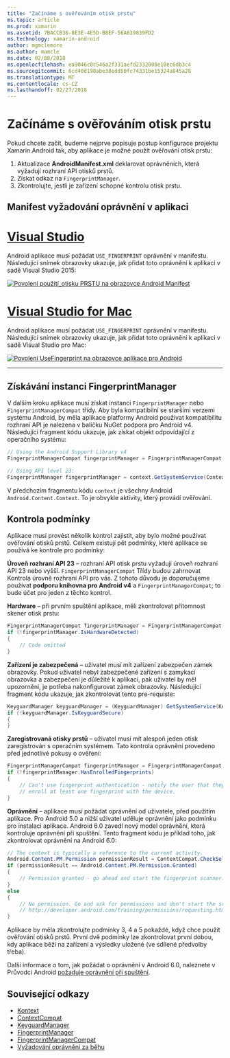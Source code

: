 ```yaml
---
title: "Začínáme s ověřováním otisk prstu"
ms.topic: article
ms.prod: xamarin
ms.assetid: 7BACCB36-8E3E-4E5D-B8EF-56A639839FD2
ms.technology: xamarin-android
author: mgmclemore
ms.author: mamcle
ms.date: 02/08/2018
ms.openlocfilehash: ea9046c0c546a2f331aefd2332008e10ec6db3c4
ms.sourcegitcommit: 6cd40d190abe38edd50fc74331be15324a845a28
ms.translationtype: MT
ms.contentlocale: cs-CZ
ms.lasthandoff: 02/27/2018
---
```

# <a name="getting-started-with-fingerprint-authentication"></a>Začínáme s ověřováním otisk prstu

Pokud chcete začít, budeme nejprve popisuje postup konfigurace projektu Xamarin.Android tak, aby aplikace je možné použít ověřování otisk prstu:

1. Aktualizace **AndroidManifest.xml** deklarovat oprávněních, která vyžadují rozhraní API otisků prstů.
2. Získat odkaz na `FingerprintManager`.
3. Zkontrolujte, jestli je zařízení schopné kontrolu otisk prstu.

## <a name="requesting-permissions-in-the-application-manifest"></a>Manifest vyžadování oprávnění v aplikaci

# <a name="visual-studiotabvswin"></a>[Visual Studio](#tab/vswin)

Android aplikace musí požádat `USE_FINGERPRINT` oprávnění v manifestu. Následující snímek obrazovky ukazuje, jak přidat toto oprávnění k aplikaci v sadě Visual Studio 2015:

[![Povolení použití\_otisku PRSTU na obrazovce Android Manifest](get-started-images/fingerprint-01-vs.png)](get-started-images/fingerprint-01-vs.png) 

# <a name="visual-studio-for-mactabvsmac"></a>[Visual Studio for Mac](#tab/vsmac)

Android aplikace musí požádat `USE_FINGERPRINT` oprávnění v manifestu. Následující snímek obrazovky ukazuje, jak přidat toto oprávnění k aplikaci v sadě Visual Studio pro Mac:

[![Povolení UseFingerprint na obrazovce aplikace pro Android](get-started-images/fingerprint-01-xs.png)](get-started-images/fingerprint-01-xs.png) 

-----

## <a name="getting-an-instance-of-the-fingerprintmanager"></a>Získávání instanci FingerprintManager

V dalším kroku aplikace musí získat instanci `FingerprintManager` nebo `FingerprintManagerCompat` třídy. Aby byla kompatibilní se staršími verzemi systému Android, by měla aplikace platformy Android používat kompatibilitu rozhraní API je nalezena v balíčku NuGet podpora pro Android v4. Následující fragment kódu ukazuje, jak získat objekt odpovídající z operačního systému: 

```csharp
// Using the Android Support Library v4
FingerprintManagerCompat fingerprintManager = FingerprintManagerCompat.From(context);

// Using API level 23:
FingerprintManager fingerprintManager = context.GetSystemService(Context.FingerprintService) as FingerprintManager;
```  

V předchozím fragmentu kódu `context` je všechny Android `Android.Content.Context`. To je obvykle aktivity, který provádí ověřování.

## <a name="checking-for-eligibility"></a>Kontrola podmínky

Aplikace musí provést několik kontrol zajistit, aby bylo možné používat ověřování otisků prstů. Celkem existují pět podmínky, které aplikace se používá ke kontrole pro podmínky:  
 

**Úroveň rozhraní API 23** &ndash; rozhraní API otisk prstu vyžadují úroveň rozhraní API 23 nebo vyšší. `FingerprintManagerCompat` Třídy budou zahrnovat Kontrola úrovně rozhraní API pro vás. Z tohoto důvodu je doporučujeme používat **podporu knihovna pro Android v4** a `FingerprintManagerCompat`; to bude účet pro jeden z těchto kontrol.

**Hardware** &ndash; při prvním spuštění aplikace, měli zkontrolovat přítomnost skener otisk prstu:

```csharp
FingerprintManagerCompat fingerprintManager = FingerprintManagerCompat.From(context);
if (!fingerprintManager.IsHardwareDetected)
{
    // Code omitted
}
```
    
**Zařízení je zabezpečená** &ndash; uživatel musí mít zařízení zabezpečen zámek obrazovky. Pokud uživatel nebyl zabezpečené zařízení s zamykací obrazovka a zabezpečení je důležité k aplikaci, pak uživatel by měl upozorněni, je potřeba nakonfigurovat zámek obrazovky. Následující fragment kódu ukazuje, jak zkontrolovat tento pre-requiste:

```csharp
KeyguardManager keyguardManager = (KeyguardManager) GetSystemService(KeyguardService);
if (!keyguardManager.IsKeyguardSecure)
{
}
```

**Zaregistrovaná otisky prstů** &ndash; uživatel musí mít alespoň jeden otisk zaregistrován s operačním systémem. Tato kontrola oprávnění provedeno před jednotlivé pokusy o ověření:

```csharp
FingerprintManagerCompat fingerprintManager = FingerprintManagerCompat.From(context);
if (!fingerprintManager.HasEnrolledFingerprints)
{
    // Can't use fingerprint authentication - notify the user that they need to
    // enroll at least one fingerprint with the device.
}
```

**Oprávnění** &ndash; aplikace musí požádat oprávnění od uživatele, před použitím aplikace. Pro Android 5.0 a nižší uživatel uděluje oprávnění jako podmínku pro instalaci aplikace. Android 6.0 zavedl nový model oprávnění, která kontroluje oprávnění při spuštění. Tento fragment kódu je příklad toho, jak zkontrolovat oprávnění na Android 6.0:

```csharp
// The context is typically a reference to the current activity.
Android.Content.PM.Permission permissionResult = ContextCompat.CheckSelfPermission(context, Manifest.Permission.UseFingerprint);
if (permissionResult == Android.Content.PM.Permission.Granted)
{
    // Permission granted - go ahead and start the fingerprint scanner.
}
else
{
    // No permission. Go and ask for permissions and don't start the scanner. See
    // http://developer.android.com/training/permissions/requesting.html
}
```

Aplikace by měla zkontrolujte podmínky 3, 4 a 5 pokaždé, když chce použít ověřování otisků prstů. První dvě podmínky lze zkontrolovat první dobou, kdy aplikace běží na zařízení a výsledky uložené (ve sdílené předvolby třeba).

Další informace o tom, jak požádat o oprávnění v Android 6.0, naleznete v Průvodci Android [požaduje oprávnění při spuštění](http://developer.android.com/training/permissions/requesting.html).



## <a name="related-links"></a>Související odkazy

- [Kontext](https://developer.xamarin.com/api/type/Android.Content.Context/)
- [ContextCompat](https://developer.xamarin.com/api/type/Android.Support.V4.Content.ContextCompat/)
- [KeyguardManager](https://developer.xamarin.com/api/type/Android.App.KeyguardManager/)
- [FingerprintManager](http://developer.android.com/reference/android/hardware/fingerprint/FingerprintManager.html)
- [FingerprintManagerCompat](http://developer.android.com/reference/android/support/v4/hardware/fingerprint/FingerprintManagerCompat.html)
- [Vyžadování oprávnění za běhu](http://developer.android.com/training/permissions/requesting.html)
